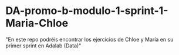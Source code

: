 # DA-promo-b-modulo-1-sprint-1-Maria-Chloe
"En este repo podréis encontrar los ejercicios de Chloe y María en su primer sprint en Adalab (Data)"